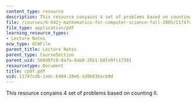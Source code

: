 ```yaml
---
content_type: resource
description: This resource conyains 4 set of problems based on counting II.
file: /courses/6-042j-mathematics-for-computer-science-fall-2005/11747cdb1edcb40420e61d0b03becb0d_cp9f.pdf
file_type: application/pdf
learning_resource_types:
- Lecture Notes
ocw_type: OCWFile
parent_title: Lecture Notes
parent_type: CourseSection
parent_uid: 560d0fc0-0a7a-0ab0-26b1-b8fe9fc17391
resourcetype: Document
title: cp9f.pdf
uid: 11747cdb-1edc-b404-20e6-1d0b03becb0d
---
```

This resource conyains 4 set of problems based on counting II.

